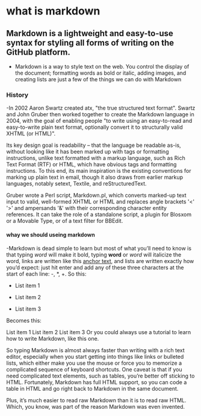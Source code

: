 # what is markdown 
## Markdown is a lightweight and easy-to-use syntax for styling all forms of writing on the GitHub platform.
- Markdown is a way to style text on the web. You control the display of the document; formatting words as bold or italic, adding images, and creating lists are just a few of the things we can do with Markdown
### History
-In 2002 Aaron Swartz created atx, "the true structured text format". Swartz and John Gruber then worked together to create the Markdown language in 2004, with the goal of enabling people "to write using an easy-to-read and easy-to-write plain text format, optionally convert it to structurally valid XHTML (or HTML)".

Its key design goal is readability – that the language be readable as-is, without looking like it has been marked up with tags or formatting instructions, unlike text formatted with a markup language, such as Rich Text Format (RTF) or HTML, which have obvious tags and formatting instructions. To this end, its main inspiration is the existing conventions for marking up plain text in email, though it also draws from earlier markup languages, notably setext, Textile, and reStructuredText.

Gruber wrote a Perl script, Markdown.pl, which converts marked-up text input to valid, well-formed XHTML or HTML and replaces angle brackets '<' '>' and ampersands '&' with their corresponding character entity references. It can take the role of a standalone script, a plugin for Blosxom or a Movable Type, or of a text filter for BBEdit.
#### whay we should useing markdown
-Markdown is dead simple to learn but most of what you’ll need to know is that typing *word* will make it bold, typing **word** or _word_ will italicize the word, links are written like this [anchor text](http://www.URL.com), and lists are written exactly how you’d expect: just hit enter and add any of these three characters at the start of each line: -, *, +. So this:

- List item 1

- List item 2

- List item 3

Becomes this:

List item 1
List item 2
List item 3
Or you could always use a tutorial to learn how to write Markdown, like this one.

So typing Markdown is almost always faster than writing with a rich text editor, especially when you start getting into things like links or bulleted lists, which either make you use the mouse or force you to memorize a complicated sequence of keyboard shortcuts. One caveat is that if you need complicated text elements, such as tables, you’re better off sticking to HTML. Fortunately, Markdown has full HTML support, so you can code a table in HTML and go right back to Markdown in the same document.

Plus, it’s much easier to read raw Markdown than it is to read raw HTML. Which, you know, was part of the reason Markdown was even invented.
